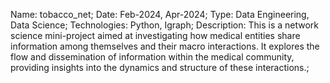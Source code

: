 Name: tobacco_net;
Date: Feb-2024, Apr-2024;
Type: Data Engineering, Data Science;
Technologies: Python, Igraph;
Description: This is a network science mini-project aimed at investigating how medical entities share information among themselves and their macro interactions. It explores the flow and dissemination of information within the medical community, providing insights into the dynamics and structure of these interactions.;